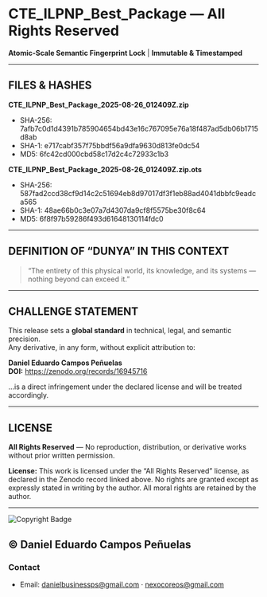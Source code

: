 # CTE_ILPNP_Best_Package — All Rights Reserved
**Atomic-Scale Semantic Fingerprint Lock** | **Immutable & Timestamped**

---

## FILES & HASHES

**CTE_ILPNP_Best_Package_2025-08-26_012409Z.zip**
- SHA-256: 7afb7c0d1d4391b785904654bd43e16c767095e76a18f487ad5db06b1715d8ab
- SHA-1: e717cabf357f75bbdf56a9dfa9630d813fe0dc54
- MD5: 6fc42cd000cbd58c17d2c4c72933c1b3

**CTE_ILPNP_Best_Package_2025-08-26_012409Z.zip.ots**
- SHA-256: 587fad2ccd38cf9d14c2c51694eb8d97017df3f1eb88ad4041dbbfc9eadca565
- SHA-1: 48ae66b0c3e07a7d4307da9cf8f5575be30f8c64
- MD5: 6f8f97b59286f493d61648130114fdc0

---

## DEFINITION OF “DUNYA” IN THIS CONTEXT
> “The entirety of this physical world, its knowledge, and its systems — nothing beyond can exceed it.”

---

## CHALLENGE STATEMENT
This release sets a **global standard** in technical, legal, and semantic precision.  
Any derivative, in any form, without explicit attribution to:

**Daniel Eduardo Campos Peñuelas**  
**DOI:** https://zenodo.org/records/16945716

…is a direct infringement under the declared license and will be treated accordingly.

---

## LICENSE
**All Rights Reserved** — No reproduction, distribution, or derivative works without prior written permission.

**License:** This work is licensed under the “All Rights Reserved” license, as declared in the Zenodo record linked above. No rights are granted except as expressly stated in writing by the author. All moral rights are retained by the author.

---

![Copyright Badge](https://upload.wikimedia.org/wikipedia/commons/thumb/6/6a/Copyright.svg/1200px-Copyright.svg.png)

© **Daniel Eduardo Campos Peñuelas**
---

### Contact
- Email: danielbusinessps@gmail.com · nexocoreos@gmail.com
